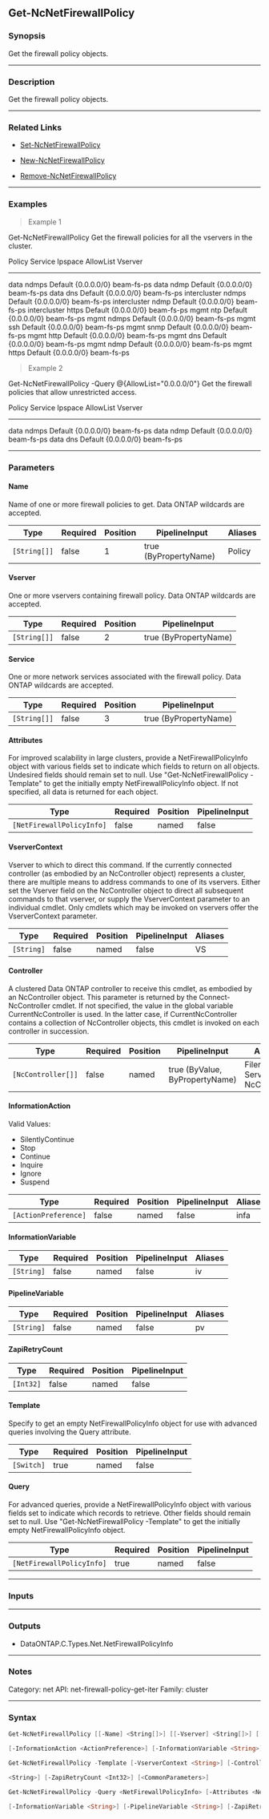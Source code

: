 Get-NcNetFirewallPolicy
-----------------------

### Synopsis
Get the firewall policy objects.

---

### Description

Get the firewall policy objects.

---

### Related Links
* [Set-NcNetFirewallPolicy](Set-NcNetFirewallPolicy)

* [New-NcNetFirewallPolicy](New-NcNetFirewallPolicy)

* [Remove-NcNetFirewallPolicy](Remove-NcNetFirewallPolicy)

---

### Examples
> Example 1

Get-NcNetFirewallPolicy
Get the firewall policies for all the vservers in the cluster.

Policy               Service    Ipspace          AllowList                          Vserver
------               -------    -------          ---------                          -------
data                 ndmps      Default          {0.0.0.0/0}                        beam-fs-ps
data                 ndmp       Default          {0.0.0.0/0}                        beam-fs-ps
data                 dns        Default          {0.0.0.0/0}                        beam-fs-ps
intercluster         ndmps      Default          {0.0.0.0/0}                        beam-fs-ps
intercluster         ndmp       Default          {0.0.0.0/0}                        beam-fs-ps
intercluster         https      Default          {0.0.0.0/0}                        beam-fs-ps
mgmt                 ntp        Default          {0.0.0.0/0}                        beam-fs-ps
mgmt                 ndmps      Default          {0.0.0.0/0}                        beam-fs-ps
mgmt                 ssh        Default          {0.0.0.0/0}                        beam-fs-ps
mgmt                 snmp       Default          {0.0.0.0/0}                        beam-fs-ps
mgmt                 http       Default          {0.0.0.0/0}                        beam-fs-ps
mgmt                 dns        Default          {0.0.0.0/0}                        beam-fs-ps
mgmt                 ndmp       Default          {0.0.0.0/0}                        beam-fs-ps
mgmt                 https      Default          {0.0.0.0/0}                        beam-fs-ps

> Example 2

Get-NcNetFirewallPolicy -Query @{AllowList="0.0.0.0/0"}
Get the firewall policies that allow unrestricted access.

Policy               Service    Ipspace          AllowList                          Vserver
------               -------    -------          ---------                          -------
data                 ndmps      Default          {0.0.0.0/0}                        beam-fs-ps
data                 ndmp       Default          {0.0.0.0/0}                        beam-fs-ps
data                 dns        Default          {0.0.0.0/0}                        beam-fs-ps

---

### Parameters
#### **Name**
Name of one or more firewall policies to get.  Data ONTAP wildcards are accepted.

|Type        |Required|Position|PipelineInput        |Aliases|
|------------|--------|--------|---------------------|-------|
|`[String[]]`|false   |1       |true (ByPropertyName)|Policy |

#### **Vserver**
One or more vservers containing firewall policy.  Data ONTAP wildcards are accepted.

|Type        |Required|Position|PipelineInput        |
|------------|--------|--------|---------------------|
|`[String[]]`|false   |2       |true (ByPropertyName)|

#### **Service**
One or more network services associated with the firewall policy.  Data ONTAP wildcards are accepted.

|Type        |Required|Position|PipelineInput        |
|------------|--------|--------|---------------------|
|`[String[]]`|false   |3       |true (ByPropertyName)|

#### **Attributes**
For improved scalability in large clusters, provide a NetFirewallPolicyInfo object with various fields set to indicate which fields to return on all objects.  Undesired fields should remain set to null.  Use "Get-NcNetFirewallPolicy -Template" to get the initially empty NetFirewallPolicyInfo object.  If not specified, all data is returned for each object.

|Type                     |Required|Position|PipelineInput|
|-------------------------|--------|--------|-------------|
|`[NetFirewallPolicyInfo]`|false   |named   |false        |

#### **VserverContext**
Vserver to which to direct this command.  If the currently connected controller (as embodied by an NcController object) represents a cluster, there are multiple means to address commands to one of its vservers.  Either set the Vserver field on the NcController object to direct all subsequent commands to that vserver, or supply the VserverContext parameter to an individual cmdlet.  Only cmdlets which may be invoked on vservers offer the VserverContext parameter.

|Type      |Required|Position|PipelineInput|Aliases|
|----------|--------|--------|-------------|-------|
|`[String]`|false   |named   |false        |VS     |

#### **Controller**
A clustered Data ONTAP controller to receive this cmdlet, as embodied by an NcController object.  This parameter is returned by the Connect-NcController cmdlet.  If not specified, the value in the global variable CurrentNcController is used.  In the latter case, if CurrentNcController contains a collection of NcController objects, this cmdlet is invoked on each controller in succession.

|Type              |Required|Position|PipelineInput                 |Aliases                          |
|------------------|--------|--------|------------------------------|---------------------------------|
|`[NcController[]]`|false   |named   |true (ByValue, ByPropertyName)|Filer<br/>Server<br/>NcController|

#### **InformationAction**

Valid Values:

* SilentlyContinue
* Stop
* Continue
* Inquire
* Ignore
* Suspend

|Type                |Required|Position|PipelineInput|Aliases|
|--------------------|--------|--------|-------------|-------|
|`[ActionPreference]`|false   |named   |false        |infa   |

#### **InformationVariable**

|Type      |Required|Position|PipelineInput|Aliases|
|----------|--------|--------|-------------|-------|
|`[String]`|false   |named   |false        |iv     |

#### **PipelineVariable**

|Type      |Required|Position|PipelineInput|Aliases|
|----------|--------|--------|-------------|-------|
|`[String]`|false   |named   |false        |pv     |

#### **ZapiRetryCount**

|Type     |Required|Position|PipelineInput|
|---------|--------|--------|-------------|
|`[Int32]`|false   |named   |false        |

#### **Template**
Specify to get an empty NetFirewallPolicyInfo object for use with advanced queries involving the Query attribute.

|Type      |Required|Position|PipelineInput|
|----------|--------|--------|-------------|
|`[Switch]`|true    |named   |false        |

#### **Query**
For advanced queries, provide a NetFirewallPolicyInfo object with various fields set to indicate which records to retrieve.  Other fields should remain set to null.  Use "Get-NcNetFirewallPolicy -Template" to get the initially empty NetFirewallPolicyInfo object.

|Type                     |Required|Position|PipelineInput|
|-------------------------|--------|--------|-------------|
|`[NetFirewallPolicyInfo]`|true    |named   |false        |

---

### Inputs

---

### Outputs
* DataONTAP.C.Types.Net.NetFirewallPolicyInfo

---

### Notes
Category: net
API: net-firewall-policy-get-iter
Family: cluster

---

### Syntax
```PowerShell
Get-NcNetFirewallPolicy [[-Name] <String[]>] [[-Vserver] <String[]>] [[-Service] <String[]>] [-Attributes <NetFirewallPolicyInfo>] [-VserverContext <String>] [-Controller <NcController[]>] 
```
```PowerShell
[-InformationAction <ActionPreference>] [-InformationVariable <String>] [-PipelineVariable <String>] [-ZapiRetryCount <Int32>] [<CommonParameters>]
```
```PowerShell
Get-NcNetFirewallPolicy -Template [-VserverContext <String>] [-Controller <NcController[]>] [-InformationAction <ActionPreference>] [-InformationVariable <String>] [-PipelineVariable 
```
```PowerShell
<String>] [-ZapiRetryCount <Int32>] [<CommonParameters>]
```
```PowerShell
Get-NcNetFirewallPolicy -Query <NetFirewallPolicyInfo> [-Attributes <NetFirewallPolicyInfo>] [-VserverContext <String>] [-Controller <NcController[]>] [-InformationAction <ActionPreference>] 
```
```PowerShell
[-InformationVariable <String>] [-PipelineVariable <String>] [-ZapiRetryCount <Int32>] [<CommonParameters>]
```
